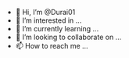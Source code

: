 - 👋 Hi, I’m @Durai01
- 👀 I’m interested in ...
- 🌱 I’m currently learning ...
- 💞️ I’m looking to collaborate on ...
- 📫 How to reach me ...

<!---
Durai01/Durai01 is a ✨ special ✨ repository because its `README.md` (this file) appears on your GitHub profile.
You can click the Preview link to take a look at your changes.test
--->
